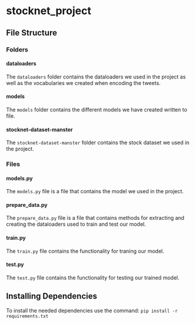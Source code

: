 # stocknet_project

## File Structure

### Folders 

#### dataloaders

The ``dataloaders`` folder contains the dataloaders we used in the project as well as the vocabularies we created when encoding the tweets.


#### models
The ``models`` folder contains the different models we have created written to file.


#### stocknet-dataset-manster
The ``stocknet-dataset-manster`` folder contains the stock dataset we used in the project.

### Files

#### models.py
The ``models.py`` file is a file that contains the model we used in the project.

#### prepare_data.py
The ``prepare_data.py`` file is a file that contains methods for extracting and creating the dataloaders used to train and test our model.

#### train.py
The ``train.py`` file contains the functionality for traning our model.

#### test.py
The ``test.py`` file contains the functionality for testing our trained model.


## Installing Dependencies
To install the needed dependencies use the command: 
```pip install -r requirements.txt```

